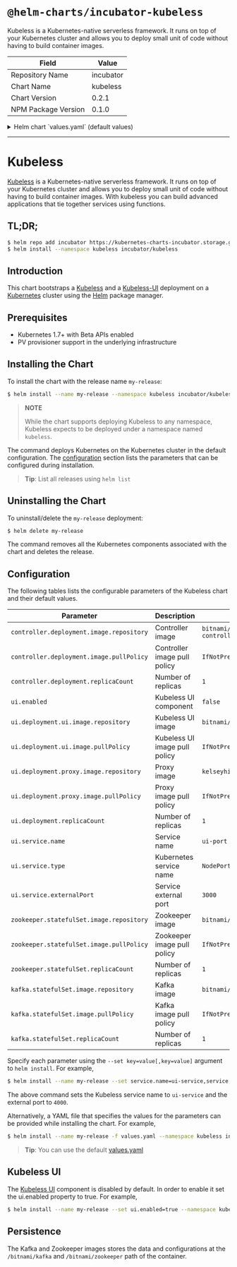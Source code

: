 # `@helm-charts/incubator-kubeless`

Kubeless is a Kubernetes-native serverless framework. It runs on top of your Kubernetes cluster and allows you to deploy small unit of code without having to build container images.

| Field               | Value     |
| ------------------- | --------- |
| Repository Name     | incubator |
| Chart Name          | kubeless  |
| Chart Version       | 0.2.1     |
| NPM Package Version | 0.1.0     |

<details>

<summary>Helm chart `values.yaml` (default values)</summary>

```yaml
# Default values for kubeless.
## RBAC configuration
rbac:
  create: false

## Controller configuration
controller:
  deployment:
    replicaCount: 1
    image:
      repository: bitnami/kubeless-controller
      tag: v0.3.1
      pullPolicy: IfNotPresent
  ## Kubeless Controller resource requests and limits
  ## Ref: http://kubernetes.io/docs/user-guide/compute-resources/
  ##
  resources:
    {}
    # limits:
    #   cpu: 500m
    #   memory: 512Mi
    # requests:
    #   cpu: 500m
    #   memory: 512Mi

## UI configuration
ui:
  enabled: false
  deployment:
    replicaCount: 1
    ui:
      image:
        repository: bitnami/kubeless-ui
        tag: v0.1.0
        pullPolicy: IfNotPresent
    proxy:
      image:
        repository: kelseyhightower/kubectl
        tag: 1.4.0
        pullPolicy: IfNotPresent

  service:
    name: ui-port
    type: NodePort
    externalPort: 3000

## Zookeeper configuration
zookeeper:
  statefulSet:
    replicaCount: 1
    image:
      repository: bitnami/zookeeper
      tag: 3.4.10-r6
      pullPolicy: IfNotPresent
  ## Zookeeper server resource requests and limits
  ## Ref: http://kubernetes.io/docs/user-guide/compute-resources/
  ##
  resources:
    {}
    # limits:
    #   cpu: 500m
    #   memory: 512Mi
    # requests:
    #   cpu: 500m
    #   memory: 512Mi

## Kafka configuration
kafka:
  statefulSet:
    replicaCount: 1
    image:
      repository: bitnami/kafka
      tag: 1.0.0-r2
      pullPolicy: IfNotPresent
  ## Kafka server resource requests and limits
  ## Ref: http://kubernetes.io/docs/user-guide/compute-resources/
  ##
  resources:
    {}
    # limits:
    #   cpu: 500m
    #   memory: 512Mi
    # requests:
    #   cpu: 500m
    #   memory: 512Mi
```

</details>

---

# Kubeless

[Kubeless](http://kubeless.io/) is a Kubernetes-native serverless framework. It runs on top of your Kubernetes cluster and allows you to deploy small unit of code without having to build container images. With kubeless you can build advanced applications that tie together services using functions.

## TL;DR;

```bash
$ helm repo add incubator https://kubernetes-charts-incubator.storage.googleapis.com/
$ helm install --namespace kubeless incubator/kubeless
```

## Introduction

This chart bootstraps a [Kubeless](https://github.com/kubeless/kubeless) and a [Kubeless-UI](https://github.com/kubeless/kubeless-ui) deployment on a [Kubernetes](http://kubernetes.io) cluster using the [Helm](https://helm.sh) package manager.

## Prerequisites

- Kubernetes 1.7+ with Beta APIs enabled
- PV provisioner support in the underlying infrastructure

## Installing the Chart

To install the chart with the release name `my-release`:

```bash
$ helm install --name my-release --namespace kubeless incubator/kubeless
```

> **NOTE**
>
> While the chart supports deploying Kubeless to any namespace, Kubeless expects to be deployed under a namespace named `kubeless`.

The command deploys Kubernetes on the Kubernetes cluster in the default configuration. The [configuration](#configuration) section lists the parameters that can be configured during installation.

> **Tip**: List all releases using `helm list`

## Uninstalling the Chart

To uninstall/delete the `my-release` deployment:

```bash
$ helm delete my-release
```

The command removes all the Kubernetes components associated with the chart and deletes the release.

## Configuration

The following tables lists the configurable parameters of the Kubeless chart and their default values.

| Parameter                                | Description                   | Default                       |
| ---------------------------------------- | ----------------------------- | ----------------------------- |
| `controller.deployment.image.repository` | Controller image              | `bitnami/kubeless-controller` |
| `controller.deployment.image.pullPolicy` | Controller image pull policy  | `IfNotPresent`                |
| `controller.deployment.replicaCount`     | Number of replicas            | `1`                           |
| `ui.enabled`                             | Kubeless UI component         | `false`                       |
| `ui.deployment.ui.image.repository`      | Kubeless UI image             | `bitnami/kubeless-ui`         |
| `ui.deployment.ui.image.pullPolicy`      | Kubeless UI image pull policy | `IfNotPresent`                |
| `ui.deployment.proxy.image.repository`   | Proxy image                   | `kelseyhightower/kubectl`     |
| `ui.deployment.proxy.image.pullPolicy`   | Proxy image pull policy       | `IfNotPresent`                |
| `ui.deployment.replicaCount`             | Number of replicas            | `1`                           |
| `ui.service.name`                        | Service name                  | `ui-port`                     |
| `ui.service.type`                        | Kubernetes service name       | `NodePort`                    |
| `ui.service.externalPort`                | Service external port         | `3000`                        |
| `zookeeper.statefulSet.image.repository` | Zookeeper image               | `bitnami/zookeeper`           |
| `zookeeper.statefulSet.image.pullPolicy` | Zookeeper image pull policy   | `IfNotPresent`                |
| `zookeeper.statefulSet.replicaCount`     | Number of replicas            | `1`                           |
| `kafka.statefulSet.image.repository`     | Kafka image                   | `bitnami/kafka`               |
| `kafka.statefulSet.image.pullPolicy`     | Kafka image pull policy       | `IfNotPresent`                |
| `kafka.statefulSet.replicaCount`         | Number of replicas            | `1`                           |

Specify each parameter using the `--set key=value[,key=value]` argument to `helm install`. For example,

```bash
$ helm install --name my-release --set service.name=ui-service,service,externalPort=4000 --namespace kubeless incubator/kubeless
```

The above command sets the Kubeless service name to `ui-service` and the external port to `4000`.

Alternatively, a YAML file that specifies the values for the parameters can be provided while installing the chart. For example,

```bash
$ helm install --name my-release -f values.yaml --namespace kubeless incubator/kubeless
```

> **Tip**: You can use the default [values.yaml](values.yaml)

## Kubeless UI

The [Kubeless UI](https://github.com/kubeless/kubeless-ui) component is disabled by default. In order to enable it set the ui.enabled property to true. For example,

```bash
$ helm install --name my-release --set ui.enabled=true --namespace kubeless incubator/kubeless
```

## Persistence

The Kafka and Zookeeper images stores the data and configurations at the `/bitnami/kafka` and `/bitnami/zookeeper` path of the container.
